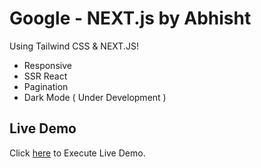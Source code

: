 # Google - NEXT.js by Abhisht

Using Tailwind CSS & NEXT.JS! 

 - Responsive
 -  SSR React
 -  Pagination
 - Dark Mode ( Under Development )
 
## Live Demo
Click [here](https://abhisht-google.vercel.app) to Execute Live Demo.
